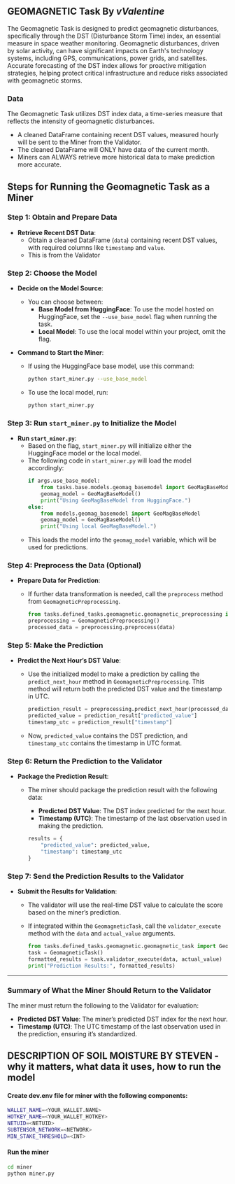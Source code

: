 ## GEOMAGNETIC Task By *vValentine*  
The Geomagnetic Task is designed to predict geomagnetic disturbances, specifically through the DST (Disturbance Storm 
Time) index, an essential measure in space weather monitoring. Geomagnetic disturbances, driven by solar activity, can
have significant impacts on Earth's technology systems, including GPS, communications, power grids, and satellites. 
Accurate forecasting of the DST index allows for proactive mitigation strategies, helping protect critical 
infrastructure and reduce risks associated with geomagnetic storms.

### Data
The Geomagnetic Task utilizes DST index data, a time-series measure that reflects the intensity of geomagnetic 
disturbances. 
- A cleaned DataFrame containing recent DST values, measured hourly will be sent to the Miner from the Validator.
- The cleaned DataFrame will ONLY have data of the current month. 
- Miners can ALWAYS retrieve more historical data to make prediction more accurate.

## Steps for Running the Geomagnetic Task as a Miner

### Step 1: Obtain and Prepare Data
- **Retrieve Recent DST Data**:
  - Obtain a cleaned DataFrame (`data`) containing recent DST values, with required columns like `timestamp` and `value`.
  - This is from the Validator

### Step 2: Choose the Model
- **Decide on the Model Source**:
  - You can choose between:
    - **Base Model from HuggingFace**: To use the model hosted on HuggingFace, set the `--use_base_model` flag when running the task.
    - **Local Model**: To use the local model within your project, omit the flag.

- **Command to Start the Miner**:
  - If using the HuggingFace base model, use this command:
    ```bash
    python start_miner.py --use_base_model
    ```
  - To use the local model, run:
    ```bash
    python start_miner.py
    ```

### Step 3: Run `start_miner.py` to Initialize the Model
- **Run `start_miner.py`**:
  - Based on the flag, `start_miner.py` will initialize either the HuggingFace model or the local model.
  - The following code in `start_miner.py` will load the model accordingly:
    ```python
    if args.use_base_model:
        from tasks.base.models.geomag_basemodel import GeoMagBaseModel
        geomag_model = GeoMagBaseModel()
        print("Using GeoMagBaseModel from HuggingFace.")
    else:
        from models.geomag_basemodel import GeoMagBaseModel
        geomag_model = GeoMagBaseModel()
        print("Using local GeoMagBaseModel.")
    ```
  - This loads the model into the `geomag_model` variable, which will be used for predictions.

### Step 4: Preprocess the Data (Optional)
- **Prepare Data for Prediction**:
  - If further data transformation is needed, call the `preprocess` method from `GeomagneticPreprocessing`.

    ```python
    from tasks.defined_tasks.geomagnetic.geomagnetic_preprocessing import GeomagneticPreprocessing
    preprocessing = GeomagneticPreprocessing()
    processed_data = preprocessing.preprocess(data)
    ```

### Step 5: Make the Prediction
- **Predict the Next Hour’s DST Value**:
  - Use the initialized model to make a prediction by calling the `predict_next_hour` method in `GeomagneticPreprocessing`. This method will return both the predicted DST value and the timestamp in UTC.

    ```python
    prediction_result = preprocessing.predict_next_hour(processed_data, model=geomag_model)
    predicted_value = prediction_result["predicted_value"]
    timestamp_utc = prediction_result["timestamp"]
    ```

  - Now, `predicted_value` contains the DST prediction, and `timestamp_utc` contains the timestamp in UTC format.

### Step 6: Return the Prediction to the Validator
- **Package the Prediction Result**:
  - The miner should package the prediction result with the following data:
    - **Predicted DST Value**: The DST index predicted for the next hour.
    - **Timestamp (UTC)**: The timestamp of the last observation used in making the prediction.

    ```python
    results = {
        "predicted_value": predicted_value,
        "timestamp": timestamp_utc
    }
    ```

### Step 7: Send the Prediction Results to the Validator
- **Submit the Results for Validation**:
  - The validator will use the real-time DST value to calculate the score based on the miner’s prediction.
  - If integrated within the `GeomagneticTask`, call the `validator_execute` method with the `data` and `actual_value` arguments.

    ```python
    from tasks.defined_tasks.geomagnetic.geomagnetic_task import GeomagneticTask
    task = GeomagneticTask()
    formatted_results = task.validator_execute(data, actual_value)
    print("Prediction Results:", formatted_results)
    ```
---

### Summary of What the Miner Should Return to the Validator

The miner must return the following to the Validator for evaluation:

- **Predicted DST Value**: The miner’s predicted DST index for the next hour.
- **Timestamp (UTC)**: The UTC timestamp of the last observation used in the prediction, ensuring it’s standardized.



## DESCRIPTION OF SOIL MOISTURE BY STEVEN - why it matters, what data it uses, how to run the model

#### Create dev.env file for miner with the following components:
```bash
WALLET_NAME=<YOUR_WALLET.NAME>
HOTKEY_NAME=<YOUR_WALLET_HOTKEY>
NETUID=<NETUID>
SUBTENSOR_NETWORK=<NETWORK>
MIN_STAKE_THRESHOLD=<INT>
```

#### Run the miner
```bash
cd miner
python miner.py
```